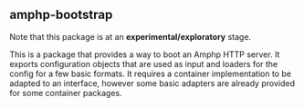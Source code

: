## amphp-bootstrap

Note that this package is at an **experimental/exploratory** stage.

This is a package that provides a way to boot an Amphp HTTP server.
It exports configuration objects that are used as input and loaders for the config
for a few basic formats. It requires a container implementation to be adapted
to an interface, however some basic adapters are already provided for some container packages.